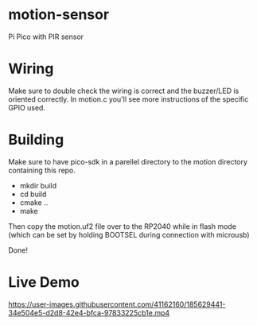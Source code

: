 # motion-sensor
Pi Pico with PIR sensor

# Wiring

Make sure to double check the wiring is correct and the buzzer/LED is oriented correctly. In motion.c you'll see more instructions of the specific GPIO used.


# Building

Make sure to have pico-sdk in a parellel directory to the motion directory containing this repo.

- mkdir build
- cd build
- cmake ..
- make

Then copy the motion.uf2 file over to the RP2040 while in flash mode (which can be set by holding BOOTSEL during connection with microusb)

Done!

# Live Demo
https://user-images.githubusercontent.com/41162160/185629441-34e504e5-d2d8-42e4-bfca-97833225cb1e.mp4

